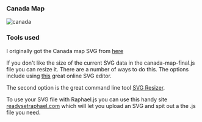 ### Canada Map

![canada](https://cldup.com/jGZ4MT1XSK.png)


### Tools used
I originally got the Canada map SVG from [here](http://commons.wikimedia.org/wiki/File:Canada_blank_map.svg)

If you don't like the size of the current SVG data in the canada-map-final.js file you can resize it. There are a number of ways to do this. The options include using [this](http://svg-edit.googlecode.com/svn/branches/2.6/editor/svg-editor.html) great online SVG editor.

The second option is the great command line tool [SVG Resizer](https://github.com/vieron/svg-resizer).

To use your SVG file with Raphael.js you can use this handy site [readysetraphael.com](www.readysetraphael.com) which will let you upload an SVG and spit out a the .js file you need.